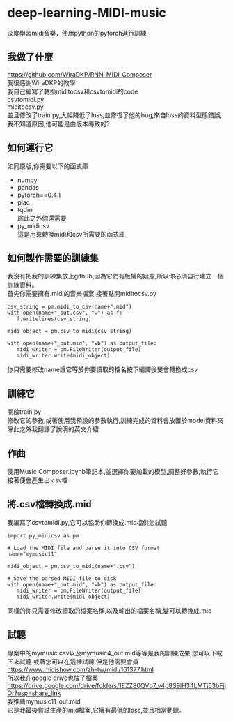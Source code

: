 # deep-learning-MIDI-music
深度學習midi音樂，使用python的pytorch進行訓練
## 我做了什麼
https://github.com/WiraDKP/RNN_MIDI_Composer<br>
我很感謝WiraDKP的教學<br>
我自己編寫了轉換miditocsv和csvtomidi的code<br>
csvtomidi.py<br>
miditocsv.py<br>
並且修改了train.py,大幅降低了loss,並修復了他的bug,來自loss的資料型態錯誤,我不知道原因,他可能是由版本導致的?<br>

## 如何運行它
如同原版,你需要以下的函式庫<br>
- numpy
- pandas
- pytorch==0.4.1
- plac
- tqdm<br>
除此之外你還需要
- py_midicsv<br>
這是用來轉換midi和csv所需要的函式庫
## 如何製作需要的訓練集
我沒有把我的訓練集放上github,因為它們有版權的疑慮,所以你必須自行建立一個訓練資料。<br>
首先你需要擁有.midi的音樂檔案,接著點開miditocsv.py<br>
 ```name="is name"
csv_string = pm.midi_to_csv(name+".mid")
with open(name+"_out.csv", "w") as f:
    f.writelines(csv_string)
    
midi_object = pm.csv_to_midi(csv_string)

with open(name+"_out.mid", "wb") as output_file:
    midi_writer = pm.FileWriter(output_file)
    midi_writer.write(midi_object)
```
你只需要修改name讓它等於你要讀取的檔名按下編譯後變會轉換成csv<br>
## 訓練它
開啟train.py<br>
修改它的參數,或著使用我預設的參數執行,訓練完成的資料會放置於model資料夾<br>
除此之外我翻譯了說明的英文介紹<br>
## 作曲
使用Music Composer.ipynb筆記本,並選擇你要加載的模型,調整好參數,執行它<br>
接著便會產生出.csv檔<br>
## 將.csv檔轉換成.mid
我編寫了csvtomidi.py,它可以協助你轉換成.mid檔供您試聽
 ```
 import py_midicsv as pm

# Load the MIDI file and parse it into CSV format
name="mymusic11"

midi_object = pm.csv_to_midi(name+".csv")

# Save the parsed MIDI file to disk
with open(name+"_out.mid", "wb") as output_file:
    midi_writer = pm.FileWriter(output_file)
    midi_writer.write(midi_object)
 ```  
 同樣的你只需要修改讀取的檔案名稱,以及輸出的檔案名稱,變可以轉換成.mid<br>
 ## 試聽
 專案中的mymusic.csv以及mymusic4_out.mid等等是我的訓練成果,您可以下載下來試聽
 或著您可以在這裡試聽,但是他需要會員
 https://www.midishow.com/zh-tw/midi/161377.html<br>
 所以我在google drive也放了檔案<br>
 https://drive.google.com/drive/folders/1EZZ80QVb7_v4p8S9lH34LMTj63bFjjOr?usp=share_link<br>
 我推薦mymusic11_out.mid<br>
 它是我最後嘗試生產的mid檔案,它擁有最低的loss,並且相當動聽。<br>
 
 
